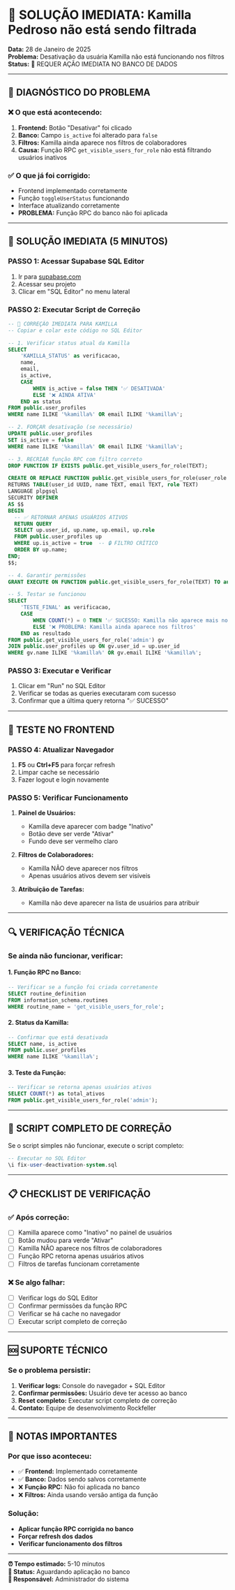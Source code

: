 # 🚨 SOLUÇÃO IMEDIATA: Kamilla Pedroso não está sendo filtrada

**Data:** 28 de Janeiro de 2025  
**Problema:** Desativação da usuária Kamilla não está funcionando nos filtros  
**Status:** 🔧 REQUER AÇÃO IMEDIATA NO BANCO DE DADOS

---

## 🎯 **DIAGNÓSTICO DO PROBLEMA**

### **❌ O que está acontecendo:**
1. **Frontend:** Botão "Desativar" foi clicado
2. **Banco:** Campo `is_active` foi alterado para `false`
3. **Filtros:** Kamilla ainda aparece nos filtros de colaboradores
4. **Causa:** Função RPC `get_visible_users_for_role` não está filtrando usuários inativos

### **✅ O que já foi corrigido:**
- Frontend implementado corretamente
- Função `toggleUserStatus` funcionando
- Interface atualizando corretamente
- **PROBLEMA:** Função RPC do banco não foi aplicada

---

## 🔧 **SOLUÇÃO IMEDIATA (5 MINUTOS)**

### **PASSO 1: Acessar Supabase SQL Editor**
1. Ir para [supabase.com](https://supabase.com)
2. Acessar seu projeto
3. Clicar em "SQL Editor" no menu lateral

### **PASSO 2: Executar Script de Correção**
```sql
-- 🚨 CORREÇÃO IMEDIATA PARA KAMILLA
-- Copiar e colar este código no SQL Editor

-- 1. Verificar status atual da Kamilla
SELECT 
    'KAMILLA_STATUS' as verificacao,
    name,
    email,
    is_active,
    CASE 
        WHEN is_active = false THEN '✅ DESATIVADA'
        ELSE '❌ AINDA ATIVA'
    END as status
FROM public.user_profiles 
WHERE name ILIKE '%kamilla%' OR email ILIKE '%kamilla%';

-- 2. FORÇAR desativação (se necessário)
UPDATE public.user_profiles 
SET is_active = false 
WHERE name ILIKE '%kamilla%' OR email ILIKE '%kamilla%';

-- 3. RECRIAR função RPC com filtro correto
DROP FUNCTION IF EXISTS public.get_visible_users_for_role(TEXT);

CREATE OR REPLACE FUNCTION public.get_visible_users_for_role(user_role TEXT)
RETURNS TABLE(user_id UUID, name TEXT, email TEXT, role TEXT)
LANGUAGE plpgsql
SECURITY DEFINER
AS $$
BEGIN
  -- ✅ RETORNAR APENAS USUÁRIOS ATIVOS
  RETURN QUERY 
  SELECT up.user_id, up.name, up.email, up.role
  FROM public.user_profiles up 
  WHERE up.is_active = true  -- 🔒 FILTRO CRÍTICO
  ORDER BY up.name;
END;
$$;

-- 4. Garantir permissões
GRANT EXECUTE ON FUNCTION public.get_visible_users_for_role(TEXT) TO authenticated;

-- 5. Testar se funcionou
SELECT 
    'TESTE_FINAL' as verificacao,
    CASE 
        WHEN COUNT(*) = 0 THEN '✅ SUCESSO: Kamilla não aparece mais nos filtros'
        ELSE '❌ PROBLEMA: Kamilla ainda aparece nos filtros'
    END as resultado
FROM public.get_visible_users_for_role('admin') gv
JOIN public.user_profiles up ON gv.user_id = up.user_id
WHERE gv.name ILIKE '%kamilla%' OR gv.email ILIKE '%kamilla%';
```

### **PASSO 3: Executar e Verificar**
1. Clicar em "Run" no SQL Editor
2. Verificar se todas as queries executaram com sucesso
3. Confirmar que a última query retorna "✅ SUCESSO"

---

## 🧪 **TESTE NO FRONTEND**

### **PASSO 4: Atualizar Navegador**
1. **F5** ou **Ctrl+F5** para forçar refresh
2. Limpar cache se necessário
3. Fazer logout e login novamente

### **PASSO 5: Verificar Funcionamento**
1. **Painel de Usuários:**
   - Kamilla deve aparecer com badge "Inativo"
   - Botão deve ser verde "Ativar"
   - Fundo deve ser vermelho claro

2. **Filtros de Colaboradores:**
   - Kamilla NÃO deve aparecer nos filtros
   - Apenas usuários ativos devem ser visíveis

3. **Atribuição de Tarefas:**
   - Kamilla não deve aparecer na lista de usuários para atribuir

---

## 🔍 **VERIFICAÇÃO TÉCNICA**

### **Se ainda não funcionar, verificar:**

#### **1. Função RPC no Banco:**
```sql
-- Verificar se a função foi criada corretamente
SELECT routine_definition 
FROM information_schema.routines 
WHERE routine_name = 'get_visible_users_for_role';
```

#### **2. Status da Kamilla:**
```sql
-- Confirmar que está desativada
SELECT name, is_active 
FROM public.user_profiles 
WHERE name ILIKE '%kamilla%';
```

#### **3. Teste da Função:**
```sql
-- Verificar se retorna apenas usuários ativos
SELECT COUNT(*) as total_ativos 
FROM public.get_visible_users_for_role('admin');
```

---

## 🚀 **SCRIPT COMPLETO DE CORREÇÃO**

Se o script simples não funcionar, execute o script completo:

```sql
-- Executar no SQL Editor
\i fix-user-deactivation-system.sql
```

---

## 📋 **CHECKLIST DE VERIFICAÇÃO**

### **✅ Após correção:**
- [ ] Kamilla aparece como "Inativo" no painel de usuários
- [ ] Botão mudou para verde "Ativar"
- [ ] Kamilla NÃO aparece nos filtros de colaboradores
- [ ] Função RPC retorna apenas usuários ativos
- [ ] Filtros de tarefas funcionam corretamente

### **❌ Se algo falhar:**
- [ ] Verificar logs do SQL Editor
- [ ] Confirmar permissões da função RPC
- [ ] Verificar se há cache no navegador
- [ ] Executar script completo de correção

---

## 🆘 **SUPORTE TÉCNICO**

### **Se o problema persistir:**
1. **Verificar logs:** Console do navegador + SQL Editor
2. **Confirmar permissões:** Usuário deve ter acesso ao banco
3. **Reset completo:** Executar script completo de correção
4. **Contato:** Equipe de desenvolvimento Rockfeller

---

## 📝 **NOTAS IMPORTANTES**

### **Por que isso aconteceu:**
- ✅ **Frontend:** Implementado corretamente
- ✅ **Banco:** Dados sendo salvos corretamente
- ❌ **Função RPC:** Não foi aplicada no banco
- ❌ **Filtros:** Ainda usando versão antiga da função

### **Solução:**
- **Aplicar função RPC corrigida no banco**
- **Forçar refresh dos dados**
- **Verificar funcionamento dos filtros**

---

**⏰ Tempo estimado:** 5-10 minutos  
**🔄 Status:** Aguardando aplicação no banco  
**👤 Responsável:** Administrador do sistema 